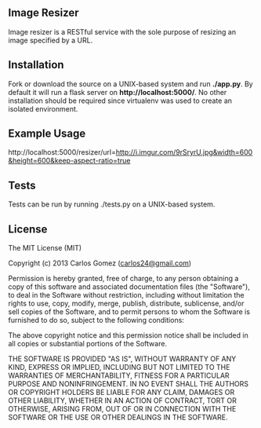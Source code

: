 ## Image Resizer

Image resizer is a RESTful service with the sole purpose of resizing an image specified by a URL.

## Installation

Fork or download the source on a UNIX-based system and run **./app.py**. By default it will run a flask server on **http://localhost:5000/**. No other installation should be required since virtualenv was used to create an isolated environment.

## Example Usage

http://localhost:5000/resizer/url=http://i.imgur.com/9rSryrU.jpg&width=600&height=600&keep-aspect-ratio=true

## Tests

Tests can be run by running ./tests.py on a UNIX-based system.


## License


The MIT License (MIT)

Copyright (c) 2013 Carlos Gomez (carlos24@gmail.com)

Permission is hereby granted, free of charge, to any person obtaining a copy of
this software and associated documentation files (the "Software"), to deal in
the Software without restriction, including without limitation the rights to
use, copy, modify, merge, publish, distribute, sublicense, and/or sell copies of
the Software, and to permit persons to whom the Software is furnished to do so,
subject to the following conditions:

The above copyright notice and this permission notice shall be included in all
copies or substantial portions of the Software.

THE SOFTWARE IS PROVIDED "AS IS", WITHOUT WARRANTY OF ANY KIND, EXPRESS OR
IMPLIED, INCLUDING BUT NOT LIMITED TO THE WARRANTIES OF MERCHANTABILITY, FITNESS
FOR A PARTICULAR PURPOSE AND NONINFRINGEMENT. IN NO EVENT SHALL THE AUTHORS OR
COPYRIGHT HOLDERS BE LIABLE FOR ANY CLAIM, DAMAGES OR OTHER LIABILITY, WHETHER
IN AN ACTION OF CONTRACT, TORT OR OTHERWISE, ARISING FROM, OUT OF OR IN
CONNECTION WITH THE SOFTWARE OR THE USE OR OTHER DEALINGS IN THE SOFTWARE.

